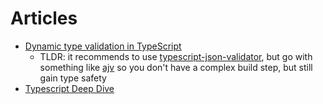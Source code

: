 # Articles

- [Dynamic type validation in TypeScript](https://blog.logrocket.com/dynamic-type-validation-in-typescript/)
  - TLDR: it recommends to use [typescript-json-validator](https://github.com/ForbesLindesay/typescript-json-validator), but go with something like [ajv](https://ajv.js.org/guide/typescript.html) so you don't have a complex build step, but still gain type safety
- [Typescript Deep Dive](https://basarat.gitbook.io/typescript/)